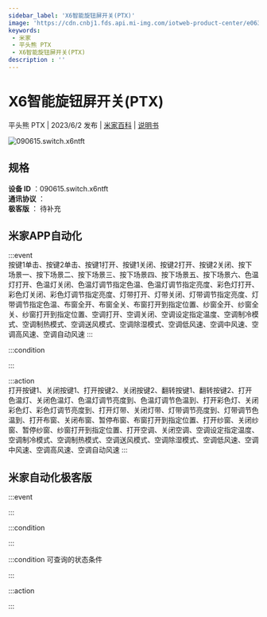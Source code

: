 ```yaml
---
sidebar_label: 'X6智能旋钮屏开关(PTX)'
image: 'https://cdn.cnbj1.fds.api.mi-img.com/iotweb-product-center/e06357fe3d0156bdd30e154b72b09647_1684910209026.png?GalaxyAccessKeyId=AKVGLQWBOVIRQ3XLEW&Expires=9223372036854775807&Signature=+AHHMJxJyWuHLhLHbPehV8dYU6g='
keywords: 
 - 米家
 - 平头熊 PTX
 - X6智能旋钮屏开关(PTX)
description : ''
---
```

# X6智能旋钮屏开关(PTX)

平头熊 PTX | 2023/6/2 发布 | [米家百科](https://home.mi.com/webapp/content/baike/product/index.html?model=090615.switch.x6ntft) | [说明书](https://home.mi.com/views/introduction.html?model=090615.switch.x6ntft&region=cn)

![090615.switch.x6ntft](https://cdn.cnbj1.fds.api.mi-img.com/iotweb-product-center/e06357fe3d0156bdd30e154b72b09647_1684910209026.png?GalaxyAccessKeyId=AKVGLQWBOVIRQ3XLEW&Expires=9223372036854775807&Signature=+AHHMJxJyWuHLhLHbPehV8dYU6g=)

## 规格  
> 
**设备 ID** ：090615.switch.x6ntft  
**通讯协议** ：  
**极客版**  ： 待补充 


## 米家APP自动化  

:::event  
按键1单击、按键2单击、按键1打开、按键1关闭、按键2打开、按键2关闭、按下场景一、按下场景二、按下场景三、按下场景四、按下场景五、按下场景六、色温灯打开、色温灯关闭、色温灯调节指定色温、色温灯调节指定亮度、彩色灯打开、彩色灯关闭、彩色灯调节指定亮度、灯带打开、灯带关闭、灯带调节指定亮度、灯带调节指定色温、布窗全开、布窗全关、布窗打开到指定位置、纱窗全开、纱窗全关、纱窗打开到指定位置、空调打开、空调关闭、空调设定指定温度、空调制冷模式、空调制热模式、空调送风模式、空调除湿模式、空调低风速、空调中风速、空调高风速、空调自动风速
:::

:::condition  

:::

:::action   
打开按键1、关闭按键1、打开按键2、关闭按键2、翻转按键1、翻转按键2、打开色温灯、关闭色温灯、色温灯调节亮度到、色温灯调节色温到、打开彩色灯、关闭彩色灯、彩色灯调节亮度到、打开灯带、关闭灯带、灯带调节亮度到、灯带调节色温到、打开布窗、关闭布窗、暂停布窗、布窗打开到指定位置、打开纱窗、关闭纱窗、暂停纱窗、纱窗打开到指定位置、打开空调、关闭空调、空调设定指定温度、空调制冷模式、空调制热模式、空调送风模式、空调除湿模式、空调低风速、空调中风速、空调高风速、空调自动风速
:::

## 米家自动化极客版  

:::event  

:::

:::condition  

:::

:::condition 可查询的状态条件  

:::

:::action  

:::

        
